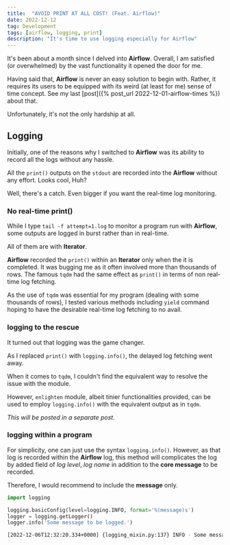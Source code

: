 ```yaml
---
title:  "AVOID PRINT AT ALL COST! (Feat. Airflow)"
date: 2022-12-12
tag: Development
tags: [airflow, logging, print]
description: "It's time to use logging especially for Airflow"
---
```


It's been about a month since I delved into **Airflow**. Overall, I am satisfied (or overwhelmed) by the vast functionality it opened the door for me.

Having said that, **Airflow** is never an easy solution to begin with. Rather, it requires its users to be equipped with its weird (at least for me) sense of time concept. See my last [post]({% post_url 2022-12-01-airflow-times %}) about that.

Unfortunately, it's not the only hardship at all.


## Logging

Initially, one of the reasons why I switched to **Airflow** was its ability to record all the logs without any hassle.

All the `print()` outputs on the `stdout` are recorded into the **Airflow** without any effort. Looks cool, Huh?

Well, there's a catch. Even bigger if you want the real-time log monitoring.


### No real-time print()

While I type `tail -f attempt=1.log` to monitor a program run with **Airflow**, some outputs are logged in burst rather than in real-time. 

All of them are with **Iterator**. 

**Airflow** recorded the `print()` within an **Iterator** only when the it is completed. It was bugging me as it often involved more than thousands of rows. The famous `tqdm` had the same effect as `print()` in terms of non real-time log fetching.

As the use of `tqdm` was essential for my program (dealing with some thousands of rows), I tested various methods including `yield` command hoping to have the desirable real-time log fetching to no avail.


### logging to the rescue

It turned out that logging was the game changer.

As I replaced `print()` with `logging.info()`, the delayed log fetching went away.

When it comes to `tqdm`, I couldn't find the equivalent way to resolve the issue with the module. 

However, `enlighten` module, albeit tinier functionalities provided, can be used to employ `logging.info()` with the equivalent output as in `tqdm`. 

*This will be posted in a separate post.*


### logging within a program 

For simplicity, one can just use the syntax `logging.info()`.
However, as that log is recorded within the **Airflow** log, this method will complicates the log by added field of *log level*, *log name* in addition to the **core message** to be recorded.

Therefore, I would recommend to include the **message** only.

```py
import logging

logging.basicConfig(level=logging.INFO, format='%(message)s')
logger = logging.getLogger()
logger.info('Some message to be logged.')
```

```bash
[2022-12-06T12:32:20.334+0000] {logging_mixin.py:137} INFO - Some message to be logged.
```